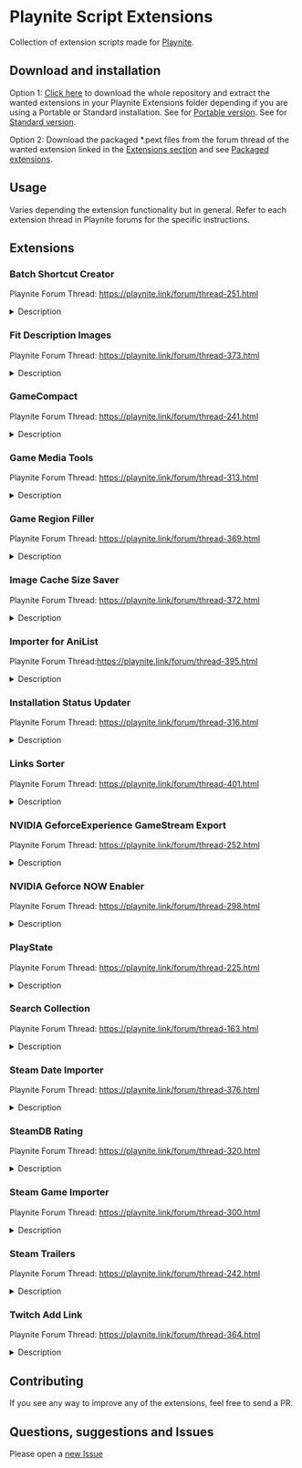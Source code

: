 # Playnite Script Extensions

Collection of extension scripts made for [Playnite](https://github.com/JosefNemec/Playnite).

## Download and installation

Option 1: [Click here](https://github.com/darklinkpower/PlayniteScriptExtensions/archive/master.zip) to download the whole repository and extract the wanted extensions in your Playnite Extensions folder depending if you are using a Portable or Standard installation.
See for [Portable version](https://github.com/JosefNemec/Playnite/wiki/Installing-scripts-and-plugins#portable-version).
See for [Standard version](https://github.com/JosefNemec/Playnite/wiki/Installing-scripts-and-plugins#standard-version).

Option 2: Download the packaged *.pext files from the forum thread of the wanted extension linked in the [Extensions section](#extensions) and see [Packaged extensions](https://github.com/JosefNemec/Playnite/wiki/Installing-scripts-and-plugins#packaged-extensions).

## Usage

Varies depending the extension functionality but in general. Refer to each extension thread in Playnite forums for the specific instructions.

## Extensions

### Batch Shortcut Creator

Playnite Forum Thread: https://playnite.link/forum/thread-251.html

<details>

<summary>Description</summary>

This extension will create shortcuts in batch for your selected games in your selection of choice. It mainly serves as a workaround until [Playnite's Issue #856](https://github.com/JosefNemec/Playnite/issues/856) is done, although it can serve other purposes.

</details>

### Fit Description Images 

Playnite Forum Thread: https://playnite.link/forum/thread-373.html

<details>

<summary>Description</summary>

This extension will apply the following style to your games's description to make images fit when viewing them in details:

`<style>img{max-width:100%;}</style>`

</details>

### GameCompact

Playnite Forum Thread: https://playnite.link/forum/thread-241.html

<details>

<summary>Description</summary>

This extension will compact the currently selected game(s) using the [compact](https://docs.microsoft.com/en-us/windows-server/administration/windows-commands/compact) windows command.

By default the extension will ignore files with the following extension since they compact barely anything if at all and will only make the compact function much slower:

`*.7z, *.aac, *.avi, *.ba, *.br, *.bz2, *.bik, *.pc_binkvid, *.bk2, *.bnk, *.cab, *.dl_, *.docx, *.flac, *.flv, *.gif, *.gz, *.jpeg, *.jpg, *.log, *.lz4, *.lzma, *.lzx, *.m2v, *.m4v, *.mkv, *.mp2, *.mp3, *.mp4, *.mpeg, *.mpg, *.ogg, *.onepkg, *.png, *.pptx, *.rar, *.upk, *.vob, *.vssx, *.vstx, *.wem, *.webm, *.wma, *.wmf, *.wmv, *.xap, *.xnb, *.xlsx, *.xz, *.zst, *.zstd`

</details>

### Game Media Tools

Playnite Forum Thread: https://playnite.link/forum/thread-313.html

<details>

<summary>Description</summary>

This extension is intended as a library mantaining tool and to make it easier to handle game media in your library.
It works with the currently available game media options: Covers images, background images and icons.

It currently has the following functions:

1. Missing Media: Detect games that are missing any of the media available.
2. Image aspect ratio: Enter an arbitrary aspect ratio and detect if the selected media is different in the processed games.
3. Image resolution: Enter an arbitrary resolution and detect if the selected media is different in the processed games.
4. Image extension: Enter an arbitrary file extension and detect if the selected games match.
5. Image size: Enter an arbitrary size in kb and detect if the selected games are bigger than that.
6. Open metadata folder: Open Metadata folder of selected games.

After processing, you'll see a dialogue window with the results and games will have a tag added if necessary for easy filtering with Playnite to afterwards manage the games.

</details>

### Game Region Filler

Playnite Forum Thread: https://playnite.link/forum/thread-369.html
<details>
<summary>Description</summary>

This extension will fill the region field based on the file name of your game.

</details>

### Image Cache Size Saver

Playnite Forum Thread: https://playnite.link/forum/thread-372.html

<details>

<summary>Description</summary>

This extension will save a considerable amount of space by processing the images in you Playnite's cache. This cache can use many GBs of space depending on your installation size, being the main culprit animated images that get automatically downloaded for your game's description. This extension will process all your images and only save their first frame to considerably reduce image sizes, and also process all other images in the cache. There won't be any difference to the user after using the extension's function.

Only images that have less size after being processed will overwrite your current images to provide the best savings in your cache and the list of processed images will be saved to not try to process them again when the extension is run afterwards.

The extension uses ImageMagick to do the image processing and it's required to download it in any location. ImageMagick can be downloaded here (See the "Windows Binary Release" section): https://imagemagick.org/script/download.php

</details>

### Importer for AniList

Playnite Forum Thread:https://playnite.link/forum/thread-395.html

<details>

<summary>Description</summary>

Made for personal use but maybe someone else finds it useful. It imports your lists from [MAL-Sync](https://malsync.moe/) for viewing in Playnite.

Features:
- Downloads Anime and Manga lists. "Platform" field is used to filter them
- Gets entry metadata
- Uses "Developer" field for authors in case of manga and for Studios in case of Anime. "Publishers" field is used for Producers for Anime.
- Gets completion status and the added entry uses the correspondant type in Playnite.
- Can overwrite completion status in existing entries in Playnite if changed in Anilist
- Play Action opens the entry AniList URL. A play action is also added for MyAnimeList if data is available.
- Adds links to stream or read imported entries, provided by MAL-Sync's API.

Notes:
- Your profile must be public
- It's suggested to use an exclusive Playnite installation for this extension to not saturate the database with entries, genres and specially tags.
- The extension can't update in any way information back to AniList. It was made in mind for just viewing in Playnite, while all the entries updating would be automatically made by [MAL-Sync](https://malsync.moe/) in your browser.
- Extension is currently limited in what it can do. I plan to rewrite it as a Library extension in the future.

</details>

### Installation Status Updater

Playnite Forum Thread: https://playnite.link/forum/thread-316.html

<details>

<summary>Description</summary>

This extension has two main functions:

1. Installation Status Updater: Check all the games in your library that have an executable, rom or ISO path and will do the following:
   * Installed games: check if the game file is still there and if not, mark the game as uninstalled.
   * Uninstalled games: check if the game file is now there and if true, mark the game as installed.
   
   The game scan is done when Playnite starts and also manually by selecting the function in the extensions menu. It has the function to export changes when ran manually.

2. Installation Path Updater: Modify the pointed install path of selected games for cases when the game image/file has been moved from the pointed location in Playnite. After using this function, it will be checked if the game executable, rom or ISO exists in the new location and update the games installation status. It has the function to export changes.

</details>

### Links Sorter

Playnite Forum Thread: https://playnite.link/forum/thread-401.html

<details>

<summary>Description</summary>

Simple extension that sorts the links of selected or all games in database by URL in ascending order (From A to Z, 0 to 9)

Please be aware that it sorts using the URL and not the link names.

This is with the purpose of not having to sort the game links manually each time a new one is added.

</details>

### NVIDIA GeforceExperience GameStream Export

Playnite Forum Thread: https://playnite.link/forum/thread-252.html
<details>
<summary>Description</summary>

This extension will export your selected games to NVIDIA Geforce Experience GameStreaming games database, allowing you to run them via a NVIDIA Shield or in any [Moonlight Game Streaming](https://moonlight-stream.org/) supported device, while retaining all the benefits of Playnite and allowing it to still manage your games.

</details>

### NVIDIA Geforce NOW Enabler

Playnite Forum Thread: https://playnite.link/forum/thread-298.html

<details>

<summary>Description</summary>

This extension will check which of your games have been enabled for the NVIDIA Geforce NOW Service, add "NVIDIA Geforce NOW" in their features to easily check them and also add a Play Action to the games to launch them via the service.

Compatible with games from Epic, Origin, Steam and Uplay.

</details>

### PlayState

Playnite Forum Thread: https://playnite.link/forum/thread-225.html

<details>

<summary>Description</summary>

This extension will let you suspend and resume your game at any moment. This gives a the benefit of pausing your game at any time and also to free your CPU and GPU usage when you are not playing, effectively acting as if you closed the game when you activate the script. See the screenshots for comparison.

It's required to have [AutoHotkey](https://www.autohotkey.com/) installed to make use of this extension.

</details>

### Search Collection

Playnite Forum Thread: https://playnite.link/forum/thread-163.html

<details>

<summary>Description</summary>

This extension will search the currently selected game(s) on different websites in your web browser.

</details>

### Steam Date Importer

Playnite Forum Thread: https://playnite.link/forum/thread-376.html

<details>

<summary>Description</summary>

This extension will obtain the date of when the steam games in your account where bought by obtaining them from the license date. This is to have better reference inside Playnite of when all your games were bought, instead of just when they were imported into your Playnite library.

The dates are obtained by parsing the data found in the licenses page when logged into Steam.

The extension has the following functionalities:
1. Export obtained Steam license data (License name and date).
2. Replace "Added date" information in your games from the one found in Steam.
3. Export extension results, including the game names with their new added dates.

</details>

### SteamDB Rating

Playnite Forum Thread: https://playnite.link/forum/thread-320.html
<details>
<summary>Description</summary>

This extension will get the SteamDB rating-like score and put it in the game community Score. The problem with the Steam review scores is that they can be innacurate on certain games with a low number of reviews and this extension is an attempt to fix this and show more accurate information. For more information about SteamDB's algorithm see [Introducing Steam Database's new rating algorithm](https://steamdb.info/blog/steamdb-rating/)

The extension is compatible with Steam games and games that have a Steam Store link.

</details>

### Steam Game Importer

Playnite Forum Thread: https://playnite.link/forum/thread-300.html

<details>

<summary>Description</summary>

This extension will add a steam game to your library. You need to input either a valid steam id or url. It can also import all your games not currently imported in Playnite. This extension is mainly intended as a workaround for [Playnite's Issue #910.](https://github.com/JosefNemec/Playnite/issues/910)

</details>

### Steam Trailers

Playnite Forum Thread: https://playnite.link/forum/thread-242.html

<details>

<summary>Description</summary>

This extension will search for trailers for your games in your web browser or in a Playnite Window. It also works for non-Steam games.

There are 2 versions of the extension:

* Playnite Version: Opens the video in a Playnite window.
* Web Browser Version: Opens the video in your Web Browser (Only available in forums).

</details>

### Twitch Add Link

Playnite Forum Thread: https://playnite.link/forum/thread-364.html

<details>

<summary>Description</summary>

This extension will add a Twitch Link to your selected games.

There are two functions:

1. Twitch - Add Twitch link to selected games (Automatic): will search for Twitch Links of games and only add the ones found automatically without user input.
2. Twitch - Add Twitch link to selected games (Manual): will search for Twitch Links of games, add the ones found automatically and request the user to enter the correct Urls when not automatically found.

</details>

## Contributing

If you see any way to improve any of the extensions, feel free to send a PR.


## Questions, suggestions and Issues

Please open a [new Issue](https://github.com/darklinkpower/PlayniteScriptExtensions/issues)
